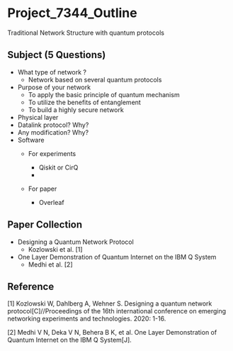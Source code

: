 # Project_7344_Outline

Traditional Network Structure with quantum protocols

## Subject (5 Questions)

- What type of network ?
  - Network based on several quantum protocols
- Purpose of your network
  - To apply the basic principle of quantum mechanism
  - To utilize the benefits of entanglement
  - To build a highly secure network
- Physical layer
- Datalink protocol? Why?
- Any modification? Why?
- Software
  - For experiments 
    - Qiskit or CirQ
    - 

  - For paper
    - Overleaf


## Paper Collection

- Designing a Quantum Network Protocol
  - Kozlowski et al. [1]
- One Layer Demonstration of Quantum Internet on the IBM Q System
  - Medhi et al. [2]

## Reference

[1] Kozlowski W, Dahlberg A, Wehner S. Designing a quantum network protocol[C]//Proceedings of the 16th international conference on emerging networking experiments and technologies. 2020: 1-16.

[2] Medhi V N, Deka V N, Behera B K, et al. One Layer Demonstration of Quantum Internet on the IBM Q System[J].